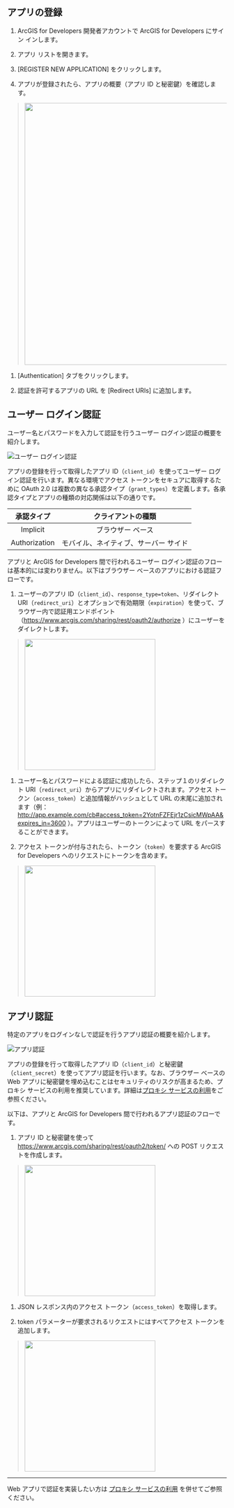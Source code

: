 ## アプリの登録

1. ArcGIS for Developers 開発者アカウントで ArcGIS for Developers にサイン インします。

1. アプリ リストを開きます。

1. [REGISTER NEW APPLICATION] をクリックします。

1. アプリが登録されたら、アプリの概要（アプリ ID と秘密鍵）を確認します。
> <img src="http://apps.esrij.com/arcgis-dev/guide/img/auth/get_client_id_secret.gif" width="600px">

1. [Authentication] タブをクリックします。

1. 認証を許可するアプリの URL を [Redirect URIs] に追加します。

## ユーザー ログイン認証

ユーザー名とパスワードを入力して認証を行うユーザー ログイン認証の概要を紹介します。

![ユーザー ログイン認証](http://apps.esrij.com/arcgis-dev/guide/img/auth/userlogin.jpg)

アプリの登録を行って取得したアプリ ID（`client_id`）を使ってユーザー ログイン認証を行います。異なる環境でアクセス トークンをセキュアに取得するために OAuth 2.0 は複数の異なる承認タイプ（`grant_types`）を定義します。各承認タイプとアプリの種類の対応関係は以下の通りです。

|承認タイプ|クライアントの種類|
|:-:|:-:|
|Implicit|ブラウザー ベース|
|Authorization|モバイル、ネイティブ、サーバー サイド|

アプリと ArcGIS for Developers 間で行われるユーザー ログイン認証のフローは基本的には変わりません。以下はブラウザー ベースのアプリにおける認証フローです。

1. ユーザーのアプリ ID（`client_id`）、`response_type=token`、リダイレクト URI（`redirect_uri`）とオプションで有効期限（`expiration`）を使って、ブラウザー内で認証用エンドポイント（https://www.arcgis.com/sharing/rest/oauth2/authorize ）にユーザーをダイレクトします。
> <img src="http://apps.esrij.com/arcgis-dev/guide/img/auth/oauth-userlogin1.png" width="300px">

1. ユーザー名とパスワードによる認証に成功したら、ステップ１のリダイレクト URI（`redirect_uri`）からアプリにリダイレクトされます。アクセス トークン（`access_token`）と追加情報がハッシュとして URL の末尾に追加されます（例：http://app.example.com/cb#access_token=2YotnFZFEjr1zCsicMWpAA&expires_in=3600 ）。アプリはユーザーのトークンによって URL をパースすることができます。

1. アクセス トークンが付与されたら、トークン（`token`）を要求する ArcGIS for Developers へのリクエストにトークンを含めます。
> <img src="http://apps.esrij.com/arcgis-dev/guide/img/auth/oauth-userlogin2.png" width="300px">

## アプリ認証

特定のアプリをログインなしで認証を行うアプリ認証の概要を紹介します。

![アプリ認証](http://apps.esrij.com/arcgis-dev/guide/img/auth/applogin.jpg)

アプリの登録を行って取得したアプリ ID（`client_id`）と秘密鍵（`client_secret`）を使ってアプリ認証を行います。なお、ブラウザー ベースの Web アプリに秘密鍵を埋め込むことはセキュリティのリスクが高まるため、プロキシ サービスの利用を推奨しています。詳細は[プロキシ サービスの利用](proxy-services.md)をご参照ください。

以下は、アプリと ArcGIS for Developers 間で行われるアプリ認証のフローです。

1. アプリ ID と秘密鍵を使って https://www.arcgis.com/sharing/rest/oauth2/token/ への POST リクエストを作成します。
> <img src="http://apps.esrij.com/arcgis-dev/guide/img/auth/oauth-applogin1.png" width="300px">

1. JSON レスポンス内のアクセス トークン（`access_token`）を取得します。

1. token パラメーターが要求されるリクエストにはすべてアクセス トークンを追加します。
> <img src="http://apps.esrij.com/arcgis-dev/guide/img/auth/oauth-applogin2.png" width="300px">

<!--以下は、トークン取得のための POST リクエスト作成のもっとも簡易な Node.js でのコード例です。

```javascript
var request = require('request'); // npm install request

// generate a token with your client id and client secret
request.post({
    url: 'https://www.arcgis.com/sharing/rest/oauth2/token/',
    json: true,
    form: {
      'f': 'json',
      'client_id': 'YOUR_APPLICATIONS_CLIENT_ID',
      'client_secret': 'YOUR_APPLICATIONS_CLIENT_SECRET',
      'grant_type': 'client_credentials',
      'expiration': '1440'
    }
}, function(error, response, body){
    console.log(body.access_token);
});
```-->

---

Web アプリで認証を実装したい方は [プロキシ サービスの利用](../proxy-services) を併せてご参照ください。